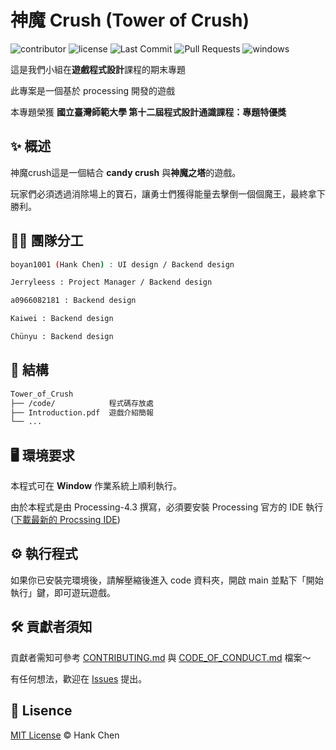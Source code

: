 # 神魔 Crush (Tower of Crush)  
  
![contributor](https://img.shields.io/github/contributors/boyan1001/Tower_of_Crush?style=for-the-badge)
![license](https://img.shields.io/github/license/boyan1001/Tower_of_Crush?style=for-the-badge)
![Last Commit](https://img.shields.io/github/last-commit/boyan1001/Tower_of_Crush?style=for-the-badge)
![Pull Requests](https://img.shields.io/github/issues-pr/boyan1001/Tower_of_Crush?style=for-the-badge)
![windows](https://img.shields.io/badge/windows-0078D6?logo=windows&logoColor=white&style=for-the-badge)


這是我們小組在**遊戲程式設計**課程的期末專題  

此專案是一個基於 processing 開發的遊戲  

本專題榮獲 **國立臺灣師範大學 第十二屆程式設計通識課程：專題特優獎**  

## ✨ 概述  

神魔crush這是一個結合 **candy crush** 與**神魔之塔**的遊戲。 
  
玩家們必須透過消除場上的寶石，讓勇士們獲得能量去擊倒一個個魔王，最終拿下勝利。  

## 🧑‍💻 團隊分工  
```sh
boyan1001 (Hank Chen) : UI design / Backend design

Jerryleess : Project Manager / Backend design

a0966082181 : Backend design

Kaiwei : Backend design

Chünyu : Backend design
```

## 🧱 結構

```sh
Tower_of_Crush
├── /code/            程式碼存放處 
├── Introduction.pdf  遊戲介紹簡報
└── ...
```
## 🖥️ 環境要求    

本程式可在 **Window** 作業系統上順利執行。  

由於本程式是由 Processing-4.3 撰寫，必須要安裝 Processing 官方的 IDE 執行  
([下載最新的 Procssing IDE](https://processing.org/download))  
 

## ⚙️ 執行程式
如果你已安裝完環境後，請解壓縮後進入 code 資料夾，開啟 main 並點下「開始執行」鍵，即可遊玩遊戲。  

## 🛠️ 貢獻者須知  

貢獻者需知可參考 [CONTRIBUTING.md](CONTRIBUTING.md) 與 [CODE_OF_CONDUCT.md](CODE_OF_CONDUCT.md) 檔案～  
  
有任何想法，歡迎在 [Issues](https://github.com/boyan1001/boyan_csie_notebook/issues) 提出。    

## 🪪 Lisence  
[MIT License](LICENSE) © Hank Chen  
